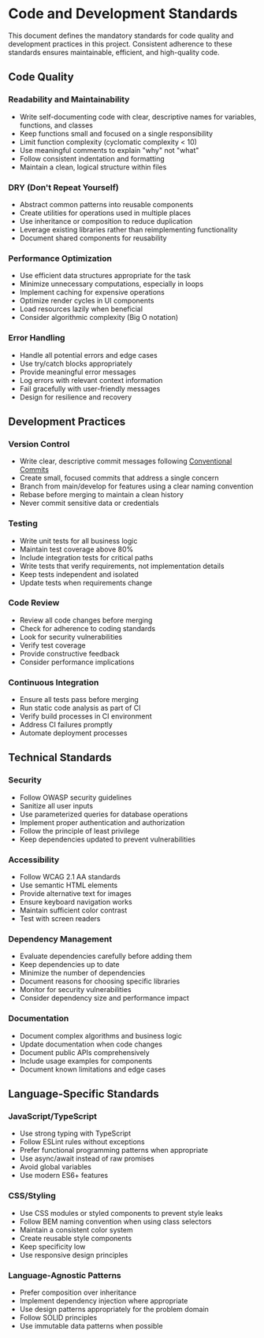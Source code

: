 # Code and Development Standards

This document defines the mandatory standards for code quality and development practices in this project. Consistent adherence to these standards ensures maintainable, efficient, and high-quality code.

## Code Quality

### Readability and Maintainability

- Write self-documenting code with clear, descriptive names for variables, functions, and classes
- Keep functions small and focused on a single responsibility
- Limit function complexity (cyclomatic complexity < 10)
- Use meaningful comments to explain "why" not "what"
- Follow consistent indentation and formatting
- Maintain a clean, logical structure within files

### DRY (Don't Repeat Yourself)

- Abstract common patterns into reusable components
- Create utilities for operations used in multiple places
- Use inheritance or composition to reduce duplication
- Leverage existing libraries rather than reimplementing functionality
- Document shared components for reusability

### Performance Optimization

- Use efficient data structures appropriate for the task
- Minimize unnecessary computations, especially in loops
- Implement caching for expensive operations
- Optimize render cycles in UI components
- Load resources lazily when beneficial
- Consider algorithmic complexity (Big O notation)

### Error Handling

- Handle all potential errors and edge cases
- Use try/catch blocks appropriately
- Provide meaningful error messages
- Log errors with relevant context information
- Fail gracefully with user-friendly messages
- Design for resilience and recovery

## Development Practices

### Version Control

- Write clear, descriptive commit messages following [Conventional Commits](https://www.conventionalcommits.org/)
- Create small, focused commits that address a single concern
- Branch from main/develop for features using a clear naming convention
- Rebase before merging to maintain a clean history
- Never commit sensitive data or credentials

### Testing

- Write unit tests for all business logic
- Maintain test coverage above 80%
- Include integration tests for critical paths
- Write tests that verify requirements, not implementation details
- Keep tests independent and isolated
- Update tests when requirements change

### Code Review

- Review all code changes before merging
- Check for adherence to coding standards
- Look for security vulnerabilities
- Verify test coverage
- Provide constructive feedback
- Consider performance implications

### Continuous Integration

- Ensure all tests pass before merging
- Run static code analysis as part of CI
- Verify build processes in CI environment
- Address CI failures promptly
- Automate deployment processes

## Technical Standards

### Security

- Follow OWASP security guidelines
- Sanitize all user inputs
- Use parameterized queries for database operations
- Implement proper authentication and authorization
- Follow the principle of least privilege
- Keep dependencies updated to prevent vulnerabilities

### Accessibility

- Follow WCAG 2.1 AA standards
- Use semantic HTML elements
- Provide alternative text for images
- Ensure keyboard navigation works
- Maintain sufficient color contrast
- Test with screen readers

### Dependency Management

- Evaluate dependencies carefully before adding them
- Keep dependencies up to date
- Minimize the number of dependencies
- Document reasons for choosing specific libraries
- Monitor for security vulnerabilities
- Consider dependency size and performance impact

### Documentation

- Document complex algorithms and business logic
- Update documentation when code changes
- Document public APIs comprehensively
- Include usage examples for components
- Document known limitations and edge cases

## Language-Specific Standards

### JavaScript/TypeScript

- Use strong typing with TypeScript
- Follow ESLint rules without exceptions
- Prefer functional programming patterns when appropriate
- Use async/await instead of raw promises
- Avoid global variables
- Use modern ES6+ features

### CSS/Styling

- Use CSS modules or styled components to prevent style leaks
- Follow BEM naming convention when using class selectors
- Maintain a consistent color system
- Create reusable style components
- Keep specificity low
- Use responsive design principles

### Language-Agnostic Patterns

- Prefer composition over inheritance
- Implement dependency injection where appropriate
- Use design patterns appropriately for the problem domain
- Follow SOLID principles
- Use immutable data patterns when possible
